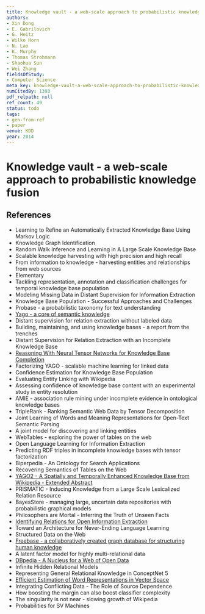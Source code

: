 ```yaml
---
title: Knowledge vault - a web-scale approach to probabilistic knowledge fusion
authors:
- Xin Dong
- E. Gabrilovich
- G. Heitz
- Wilko Horn
- N. Lao
- K. Murphy
- Thomas Strohmann
- Shaohua Sun
- Wei Zhang
fieldsOfStudy:
- Computer Science
meta_key: knowledge-vault-a-web-scale-approach-to-probabilistic-knowledge-fusion
numCitedBy: 1393
pdf_relpath: null
ref_count: 49
status: todo
tags:
- gen-from-ref
- paper
venue: KDD
year: 2014
---
```


# Knowledge vault - a web-scale approach to probabilistic knowledge fusion

## References

- Learning to Refine an Automatically Extracted Knowledge Base Using Markov Logic
- Knowledge Graph Identification
- Random Walk Inference and Learning in A Large Scale Knowledge Base
- Scalable knowledge harvesting with high precision and high recall
- From information to knowledge - harvesting entities and relationships from web sources
- Elementary
- Tackling representation, annotation and classification challenges for temporal knowledge base population
- Modeling Missing Data in Distant Supervision for Information Extraction
- Knowledge Base Population - Successful Approaches and Challenges
- Probase - a probabilistic taxonomy for text understanding
- [Yago - a core of semantic knowledge](./yago-a-core-of-semantic-knowledge.md)
- Distant supervision for relation extraction without labeled data
- Building, maintaining, and using knowledge bases - a report from the trenches
- Distant Supervision for Relation Extraction with an Incomplete Knowledge Base
- [Reasoning With Neural Tensor Networks for Knowledge Base Completion](./reasoning-with-neural-tensor-networks-for-knowledge-base-completion.md)
- Factorizing YAGO - scalable machine learning for linked data
- Confidence Estimation for Knowledge Base Population
- Evaluating Entity Linking with Wikipedia
- Assessing confidence of knowledge base content with an experimental study in entity resolution
- AMIE - association rule mining under incomplete evidence in ontological knowledge bases
- TripleRank - Ranking Semantic Web Data by Tensor Decomposition
- Joint Learning of Words and Meaning Representations for Open-Text Semantic Parsing
- A joint model for discovering and linking entities
- WebTables - exploring the power of tables on the web
- Open Language Learning for Information Extraction
- Predicting RDF triples in incomplete knowledge bases with tensor factorization
- Biperpedia - An Ontology for Search Applications
- Recovering Semantics of Tables on the Web
- [YAGO2 - A Spatially and Temporally Enhanced Knowledge Base from Wikipedia - Extended Abstract](./yago2-a-spatially-and-temporally-enhanced-knowledge-base-from-wikipedia-extended-abstract.md)
- PRISMATIC - Inducing Knowledge from a Large Scale Lexicalized Relation Resource
- BayesStore - managing large, uncertain data repositories with probabilistic graphical models
- Philosophers are Mortal - Inferring the Truth of Unseen Facts
- [Identifying Relations for Open Information Extraction](./identifying-relations-for-open-information-extraction.md)
- Toward an Architecture for Never-Ending Language Learning
- Structured Data on the Web
- [Freebase - a collaboratively created graph database for structuring human knowledge](./freebase-a-collaboratively-created-graph-database-for-structuring-human-knowledge.md)
- A latent factor model for highly multi-relational data
- [DBpedia - A Nucleus for a Web of Open Data](./dbpedia-a-nucleus-for-a-web-of-open-data.md)
- Infinite Hidden Relational Models
- Representing General Relational Knowledge in ConceptNet 5
- [Efficient Estimation of Word Representations in Vector Space](./efficient-estimation-of-word-representations-in-vector-space.md)
- Integrating Conflicting Data - The Role of Source Dependence
- How boosting the margin can also boost classifier complexity
- The singularity is not near - slowing growth of Wikipedia
- Probabilities for SV Machines
